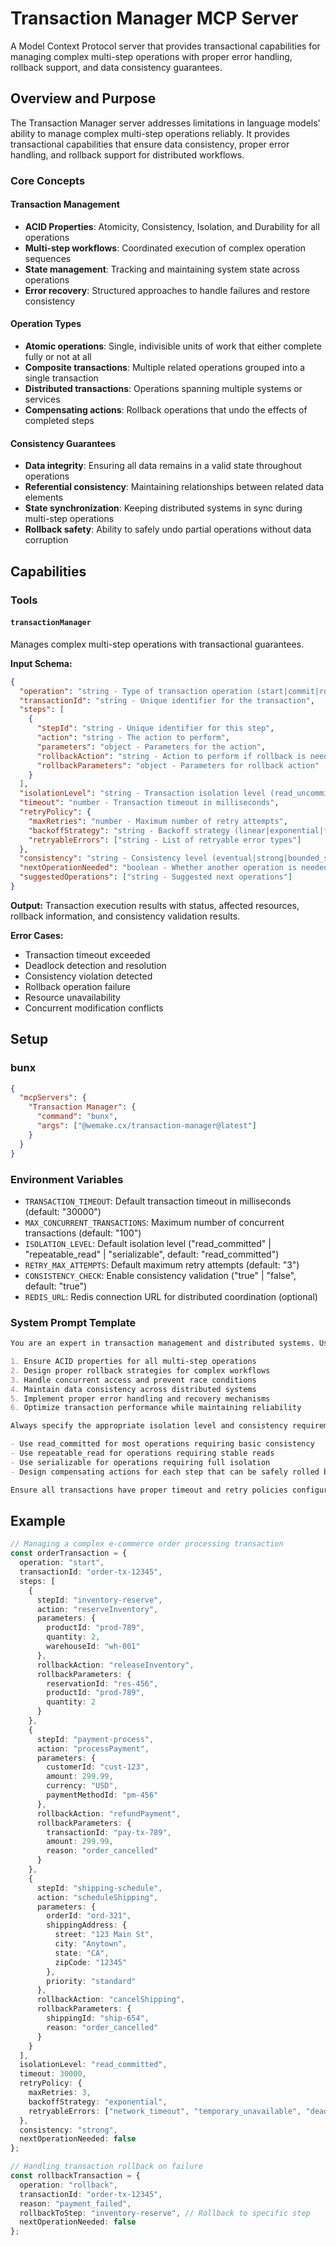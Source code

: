 # Transaction Manager MCP Server

A Model Context Protocol server that provides transactional capabilities for managing complex multi-step operations with
proper error handling, rollback support, and data consistency guarantees.

## Overview and Purpose

The Transaction Manager server addresses limitations in language models' ability to manage complex multi-step operations
reliably. It provides transactional capabilities that ensure data consistency, proper error handling, and rollback
support for distributed workflows.

### Core Concepts

#### Transaction Management

- **ACID Properties**: Atomicity, Consistency, Isolation, and Durability for all operations
- **Multi-step workflows**: Coordinated execution of complex operation sequences
- **State management**: Tracking and maintaining system state across operations
- **Error recovery**: Structured approaches to handle failures and restore consistency

#### Operation Types

- **Atomic operations**: Single, indivisible units of work that either complete fully or not at all
- **Composite transactions**: Multiple related operations grouped into a single transaction
- **Distributed transactions**: Operations spanning multiple systems or services
- **Compensating actions**: Rollback operations that undo the effects of completed steps

#### Consistency Guarantees

- **Data integrity**: Ensuring all data remains in a valid state throughout operations
- **Referential consistency**: Maintaining relationships between related data elements
- **State synchronization**: Keeping distributed systems in sync during multi-step operations
- **Rollback safety**: Ability to safely undo partial operations without data corruption

## Capabilities

### Tools

#### `transactionManager`

Manages complex multi-step operations with transactional guarantees.

**Input Schema:**

```json
{
  "operation": "string - Type of transaction operation (start|commit|rollback|checkpoint)",
  "transactionId": "string - Unique identifier for the transaction",
  "steps": [
    {
      "stepId": "string - Unique identifier for this step",
      "action": "string - The action to perform",
      "parameters": "object - Parameters for the action",
      "rollbackAction": "string - Action to perform if rollback is needed",
      "rollbackParameters": "object - Parameters for rollback action"
    }
  ],
  "isolationLevel": "string - Transaction isolation level (read_uncommitted|read_committed|repeatable_read|serializable)",
  "timeout": "number - Transaction timeout in milliseconds",
  "retryPolicy": {
    "maxRetries": "number - Maximum number of retry attempts",
    "backoffStrategy": "string - Backoff strategy (linear|exponential|fixed)",
    "retryableErrors": ["string - List of retryable error types"]
  },
  "consistency": "string - Consistency level (eventual|strong|bounded_staleness)",
  "nextOperationNeeded": "boolean - Whether another operation is needed",
  "suggestedOperations": ["string - Suggested next operations"]
}
```

**Output:** Transaction execution results with status, affected resources, rollback information, and consistency
validation results.

**Error Cases:**

- Transaction timeout exceeded
- Deadlock detection and resolution
- Consistency violation detected
- Rollback operation failure
- Resource unavailability
- Concurrent modification conflicts

## Setup

### bunx

```json
{
  "mcpServers": {
    "Transaction Manager": {
      "command": "bunx",
      "args": ["@wemake.cx/transaction-manager@latest"]
    }
  }
}
```

### Environment Variables

- `TRANSACTION_TIMEOUT`: Default transaction timeout in milliseconds (default: "30000")
- `MAX_CONCURRENT_TRANSACTIONS`: Maximum number of concurrent transactions (default: "100")
- `ISOLATION_LEVEL`: Default isolation level ("read_committed" | "repeatable_read" | "serializable", default:
  "read_committed")
- `RETRY_MAX_ATTEMPTS`: Default maximum retry attempts (default: "3")
- `CONSISTENCY_CHECK`: Enable consistency validation ("true" | "false", default: "true")
- `REDIS_URL`: Redis connection URL for distributed coordination (optional)

### System Prompt Template

```markdown
You are an expert in transaction management and distributed systems. Use the transaction manager tool to:

1. Ensure ACID properties for all multi-step operations
2. Design proper rollback strategies for complex workflows
3. Handle concurrent access and prevent race conditions
4. Maintain data consistency across distributed systems
5. Implement proper error handling and recovery mechanisms
6. Optimize transaction performance while maintaining reliability

Always specify the appropriate isolation level and consistency requirements:

- Use read_committed for most operations requiring basic consistency
- Use repeatable_read for operations requiring stable reads
- Use serializable for operations requiring full isolation
- Design compensating actions for each step that can be safely rolled back

Ensure all transactions have proper timeout and retry policies configured.
```

## Example

```typescript
// Managing a complex e-commerce order processing transaction
const orderTransaction = {
  operation: "start",
  transactionId: "order-tx-12345",
  steps: [
    {
      stepId: "inventory-reserve",
      action: "reserveInventory",
      parameters: {
        productId: "prod-789",
        quantity: 2,
        warehouseId: "wh-001"
      },
      rollbackAction: "releaseInventory",
      rollbackParameters: {
        reservationId: "res-456",
        productId: "prod-789",
        quantity: 2
      }
    },
    {
      stepId: "payment-process",
      action: "processPayment",
      parameters: {
        customerId: "cust-123",
        amount: 299.99,
        currency: "USD",
        paymentMethodId: "pm-456"
      },
      rollbackAction: "refundPayment",
      rollbackParameters: {
        transactionId: "pay-tx-789",
        amount: 299.99,
        reason: "order_cancelled"
      }
    },
    {
      stepId: "shipping-schedule",
      action: "scheduleShipping",
      parameters: {
        orderId: "ord-321",
        shippingAddress: {
          street: "123 Main St",
          city: "Anytown",
          state: "CA",
          zipCode: "12345"
        },
        priority: "standard"
      },
      rollbackAction: "cancelShipping",
      rollbackParameters: {
        shippingId: "ship-654",
        reason: "order_cancelled"
      }
    }
  ],
  isolationLevel: "read_committed",
  timeout: 30000,
  retryPolicy: {
    maxRetries: 3,
    backoffStrategy: "exponential",
    retryableErrors: ["network_timeout", "temporary_unavailable", "deadlock"]
  },
  consistency: "strong",
  nextOperationNeeded: false
};

// Handling transaction rollback on failure
const rollbackTransaction = {
  operation: "rollback",
  transactionId: "order-tx-12345",
  reason: "payment_failed",
  rollbackToStep: "inventory-reserve", // Rollback to specific step
  nextOperationNeeded: false
};
```
